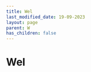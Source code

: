 ```yaml
---
title: Wel
last_modified_date: 19-09-2023
layout: page
parent: W
has_children: false
---
```


Wel
===

